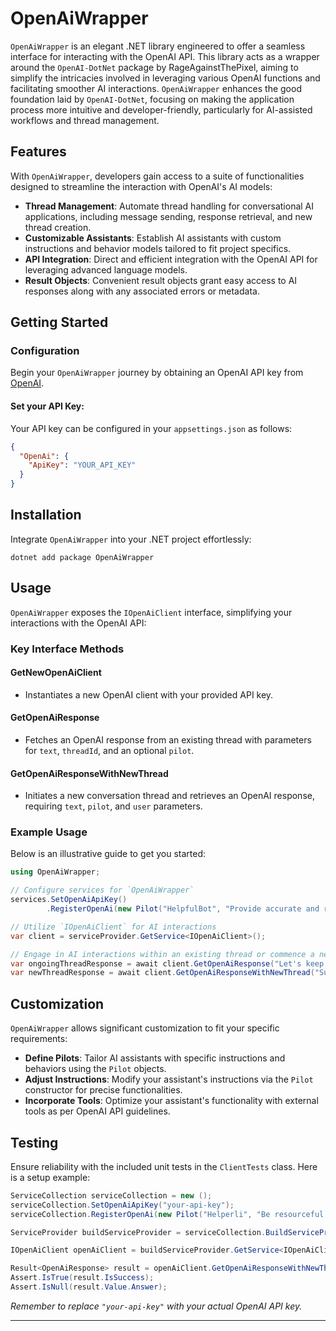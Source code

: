 # OpenAiWrapper

`OpenAiWrapper` is an elegant .NET library engineered to offer a seamless interface for interacting with the OpenAI API. This library acts as a wrapper around the `OpenAI-DotNet` package by RageAgainstThePixel, aiming to simplify the intricacies involved in leveraging various OpenAI functions and facilitating smoother AI interactions. `OpenAiWrapper` enhances the good foundation laid by `OpenAI-DotNet`, focusing on making the application process more intuitive and developer-friendly, particularly for AI-assisted workflows and thread management.

## Features

With `OpenAiWrapper`, developers gain access to a suite of functionalities designed to streamline the interaction with OpenAI's AI models:

- **Thread Management**: Automate thread handling for conversational AI applications, including message sending, response retrieval, and new thread creation.
- **Customizable Assistants**: Establish AI assistants with custom instructions and behavior models tailored to fit project specifics.
- **API Integration**: Direct and efficient integration with the OpenAI API for leveraging advanced language models.
- **Result Objects**: Convenient result objects grant easy access to AI responses along with any associated errors or metadata.

## Getting Started

### Configuration

Begin your `OpenAiWrapper` journey by obtaining an OpenAI API key from [OpenAI](https://beta.openai.com/account/api-keys).

#### Set your API Key:

Your API key can be configured in your `appsettings.json` as follows:

```json
{
  "OpenAi": {
    "ApiKey": "YOUR_API_KEY"
  }
}
```

## Installation

Integrate `OpenAiWrapper` into your .NET project effortlessly:

```shell
dotnet add package OpenAiWrapper
```

## Usage 

`OpenAiWrapper` exposes the `IOpenAiClient` interface, simplifying your interactions with the OpenAI API:

### Key Interface Methods

#### GetNewOpenAiClient

- Instantiates a new OpenAI client with your provided API key.

#### GetOpenAiResponse

- Fetches an OpenAI response from an existing thread with parameters for `text`, `threadId`, and an optional `pilot`.

#### GetOpenAiResponseWithNewThread

- Initiates a new conversation thread and retrieves an OpenAI response, requiring `text`, `pilot`, and `user` parameters.

### Example Usage

Below is an illustrative guide to get you started:

```csharp
using OpenAiWrapper;

// Configure services for `OpenAiWrapper`
services.SetOpenAiApiKey() 
        .RegisterOpenAi(new Pilot("HelpfulBot", "Provide accurate and respectful responses.")); 

// Utilize `IOpenAiClient` for AI interactions
var client = serviceProvider.GetService<IOpenAiClient>();

// Engage in AI interactions within an existing thread or commence a new one
var ongoingThreadResponse = await client.GetOpenAiResponse("Let's keep the conversation going...", "thread-123", pilot: "HelpfulBot");
var newThreadResponse = await client.GetOpenAiResponseWithNewThread("Summarize this document for me: [Document Text]", "HelpfulBot", "user1");
```

## Customization

`OpenAiWrapper` allows significant customization to fit your specific requirements:

- **Define Pilots**: Tailor AI assistants with specific instructions and behaviors using the `Pilot` objects.
- **Adjust Instructions**: Modify your assistant's instructions via the `Pilot` constructor for precise functionalities.
- **Incorporate Tools**: Optimize your assistant's functionality with external tools as per OpenAI API guidelines.

## Testing

Ensure reliability with the included unit tests in the `ClientTests` class. Here is a setup example:

```csharp
ServiceCollection serviceCollection = new ();
serviceCollection.SetOpenAiApiKey("your-api-key");
serviceCollection.RegisterOpenAi(new Pilot("Helperli", "Be resourceful. Respond in German."));

ServiceProvider buildServiceProvider = serviceCollection.BuildServiceProvider();

IOpenAiClient openAiClient = buildServiceProvider.GetService<IOpenAiClient>() ?? throw new ArgumentNullException(nameof(IOpenAiClient));

Result<OpenAiResponse> result = openAiClient.GetOpenAiResponseWithNewThread("Why does Lukas have a peculiar smell?", "Helperli", "Stefan").Result;
Assert.IsTrue(result.IsSuccess);
Assert.IsNull(result.Value.Answer);
```
*Remember to replace `"your-api-key"` with your actual OpenAI API key.*

---